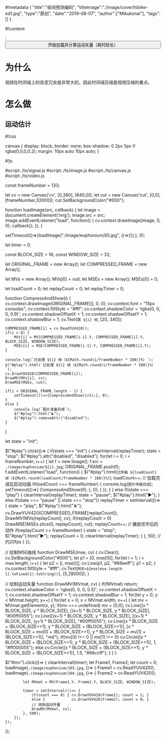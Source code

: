 #!metadata
{
    "title":"帧间预测编码",
    "titleImage":"./image/cover/hibike-ed1.jpg",
    "type":"原创",
    "date":"2019-08-07",
    "author":["Mikukonai"],
    "tags":[]
}

#!content

: <button id="play" class="md-button" style="width: 100%;">开始加载并计算运动矢量（耗时较长）</button>

<!-- : <button id="mv" class="md-button" style="width: 100%;">绘制运动矢量</button> -->

<canvas id="cv" style="width:640px;height:360px;" width="640" height="360"></canvas>

<canvas id="cut" style="width:640px;height:160px;" width="640" height="160"></canvas>

# 为什么

视频在时间域上的信息冗余是非常大的，因此时间域压缩是视频压缩的重点。



# 怎么做

## 运动估计

#!css

canvas {
    display: block;
    border: none;
    box-shadow: 0 2px 5px 0 rgba(0,0,0,0.2);
    margin: 10px auto 10px auto;
}

#!js

#script:./ts/signal.js
#script:./ts/image.js
#script:./ts/canvas.js
#script:./ts/video.js

const frameNumber = 133;

let cv = new Canvas('cv', [0,360], [640,0]);
let cut = new Canvas('cut', [0,0], [frameNumber,33000]);
cut.SetBackgroundColor("#000");

function loadImage(src, callback) {
    let image = document.createElement('img');
    image.src = src;
    image.addEventListener("load", function() {
        cv.context.drawImage(image, 0, 0);
        callback();
    });
}

setTimeout(()=>{loadImage("./image/euphonium/65.jpg", ()=>{});}, 0);

let timer = 0;

const BLOCK_SIZE = 16;
const WINDOW_SIZE = 32;

let ORIGINAL_FRAME = new Array();
let COMPRESSED_FRAME = new Array();

let MVs = new Array();
MVs[0] = null;
let MSEs = new Array();
MSEs[0] = 0;

let loadCount = 0;
let replayCount = 0;
let replayTimer = 0;

function CompressAndShow(i) {
    cv.context.drawImage(ORIGINAL_FRAME[i], 0, 0);
    cv.context.font = "15px consolas";
    cv.context.fillStyle = "#fff";
    cv.context.shadowColor = 'rgba(0, 0, 0, 0.9)';
    cv.context.shadowOffsetX = 1;
    cv.context.shadowOffsetY = 1;
    cv.context.shadowBlur = 1;
    cv.Text(`第 ${i} 帧`, [20, 340]);

    COMPRESSED_FRAME[i] = cv.ReadYUV420();
    if(i > 0) {
        MVs[i] = MV(COMPRESSED_FRAME[i-1].Y, COMPRESSED_FRAME[i].Y, BLOCK_SIZE, WINDOW_SIZE);
        MSEs[i] = MSE(COMPRESSED_FRAME[i-1].Y, COMPRESSED_FRAME[i].Y);
    }

    console.log(`已处理 ${i} 帧（${Math.round(i/frameNumber * 100)}%）`);
    $("#play").html(`已处理 ${i} 帧（${Math.round(i/frameNumber * 100)}%）`);
    cv.DrawYUV420(COMPRESSED_FRAME[i]);
    DrawMV(MVs[i], cv);
    DrawMSE(MSEs, cut);

    if(i < ORIGINAL_FRAME.length - 1) {
        setTimeout(()=>{CompressAndShow(i+1);}, 0);
    }
    else {
        console.log(`图片准备完成`);
        $("#play").html("▶️");
        $("#play").removeAttr("disabled");
    }
}


let state = "init";

$("#play").click(()=> {
    if(state === "init") {
        clearInterval(replayTimer);
        state = "stop";
        $("#play").attr("disabled", "disabled");
        for(let i = 0; i < frameNumber; i++) {
            let f = new Image();
            f.src = `./image/euphonium/${i}.jpg`;
            ORIGINAL_FRAME.push(f);
            f.addEventListener("load", function() {
                $("#play").html(`已传输 ${loadCount} 帧（${Math.round(loadCount/frameNumber * 100)}%）`);
                loadCount++;
                // 加载完成后启动动画
                if(loadCount === frameNumber) {
                    console.log(`图片传输完成`);
                    setTimeout(()=>{
                        CompressAndShow(0);
                    }, 0);
                }
            });
        }
    }
    else if(state === "play") {
        clearInterval(replayTimer);
        state = "pause";
        $("#play").html("▶️");
    }
    else if(state === "pause" || state === "stop"){
        replayTimer = setInterval(()=> {
            state = "play";
            $("#play").html("⏸️");
            cv.DrawYUV420(COMPRESSED_FRAME[replayCount]);
            DrawMV(MVs[replayCount], cv);
            if(replayCount > 0) DrawMSE(MSEs.slice(0, replayCount), cut);
            replayCount++;
            // 播放完毕后的动作
            if(replayCount >= frameNumber) {
                state = "stop";
                $("#play").html("▶️");
                replayCount = 0;
                clearInterval(replayTimer);
            }
        }, 50); // 约20fps
    }
});

// 绘制MSE曲线
function DrawMSE(mse, cv) {
    cv.Clear();
    cv.SetBackgroundColor("#000");
    let p1 = [0, mse[0]];
    for(let i = 1; i < mse.length; i++) {
        let p2 = [i, mse[i]];
        cv.Line(p1, p2, "#66eeff");
        p1 = p2;
    }
    cv.context.fillStyle = "#fff";
    cv.Text(`MSE=${mse[mse.length-1].toFixed(1).toString()}`, [5,28000]);
}

// 绘制运动矢量
function DrawMV(MVmat, cv) {
    if(!MVmat) return;
    cv.context.shadowColor = 'rgba(0, 0, 0, 0.5)';
    cv.context.shadowOffsetX = 1;
    cv.context.shadowOffsetY = 1;
    cv.context.shadowBlur = 1;
    for(let y = 0; y < MVmat.height; y++) {
        for(let x = 0; x < MVmat.width; x++) {
            let mv = MVmat.getElement(x, y);
            if(mv === undefined) mv = [0,0];
            cv.Line([x * BLOCK_SIZE, y * BLOCK_SIZE],
                    [(x+1) * BLOCK_SIZE, y * BLOCK_SIZE], "#00ff0055");
            cv.Line([(x+1) * BLOCK_SIZE, y * BLOCK_SIZE],
                    [(x+1) * BLOCK_SIZE, (y+1) * BLOCK_SIZE], "#00ff0055");
            cv.Line([x * BLOCK_SIZE + (BLOCK_SIZE>>1), y * BLOCK_SIZE + (BLOCK_SIZE>>1)],
                    [x * BLOCK_SIZE + mv[0] + (BLOCK_SIZE>>1), y * BLOCK_SIZE + mv[1] + (BLOCK_SIZE>>1)], "red");
            if(mv[0] !== 0 || mv[1] !== 0)
                cv.Circle([x * BLOCK_SIZE + (BLOCK_SIZE>>1), y * BLOCK_SIZE + (BLOCK_SIZE>>1)], 1, "#ff000055");
            else
                cv.Circle([x * BLOCK_SIZE + (BLOCK_SIZE>>1), y * BLOCK_SIZE + (BLOCK_SIZE>>1)], 1.5, "#66ccff");
        }
    }
}

$("#mv").click(()=> {
    clearInterval(timer);
    let Frame1, Frame2;
    let count = 0;
    loadImage(`./image/euphonium/103.jpg`, ()=> {
        Frame1 = cv.ReadYUV420();
        loadImage(`./image/euphonium/104.jpg`, ()=> {
            Frame2 = cv.ReadYUV420();

            let MVmat = MV(Frame1.Y, Frame2.Y, BLOCK_SIZE, WINDOW_SIZE);

            timer = setInterval(()=> {
                if(count === 0) { cv.DrawYUV420(Frame1); count = 1; }
                else {            cv.DrawYUV420(Frame2); count = 0; }
                // 绘制运动矢量
                DrawMV(MVmat, cv);
            }, 500);
        });
    });
});
